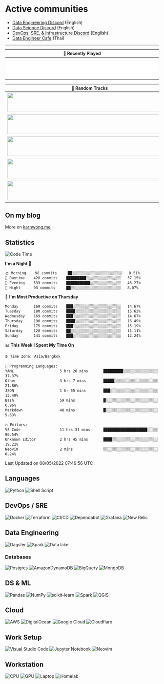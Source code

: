 # Active communities

- [Data Engineering Discord](https://invite.gg/dataengineering) (English)
- [Data Science Discord](https://discord.com/invite/UYNaemm) (English)
- [DevOps, SRE, & Infrastructure Discord](https://discord.com/invite/VEEnHkPzY6) (English)
- [Data Engineer Cafe](https://discuss.dataengineercafe.io) (Thai)

---

| 🎵 Recently Played                                                                                                                                                                                                                                |
| ------------------------------------------------------------------------------------------------------------------------------------------------------------------------------------------------------------------------------------------------- |
| <a href="https://raw.githubusercontent.com/kahnwong/subsonic-github-readme/master/output/now-playing.svg"><img src="https://raw.githubusercontent.com/kahnwong/subsonic-github-readme/master/output/now-playing.svg" width="540" height="64"></a> |

<table>
  <thead>
    <tr>
      <th>🔀 Random Tracks</th>
    </tr>
  </thead>
  <tbody>
    <tr>
      <td>
        <a
          href="https://raw.githubusercontent.com/kahnwong/subsonic-github-readme/master/output/random-song-0.svg"
          ><img
            src="https://raw.githubusercontent.com/kahnwong/subsonic-github-readme/master/output/random-song-0.svg"
            width="540"
            height="64"
        /></a>
      </td>
    </tr>
    <tr></tr>
    <!-- hide gray row -->
    <tr>
      <td>
        <a
          href="https://raw.githubusercontent.com/kahnwong/subsonic-github-readme/master/output/random-song-1.svg"
          ><img
            src="https://raw.githubusercontent.com/kahnwong/subsonic-github-readme/master/output/random-song-1.svg"
            width="540"
            height="64"
        /></a>
      </td>
    </tr>
    <tr></tr>
    <!-- hide gray row -->
    <tr>
      <td>
        <a
          href="https://raw.githubusercontent.com/kahnwong/subsonic-github-readme/master/output/random-song-2.svg"
          ><img
            src="https://raw.githubusercontent.com/kahnwong/subsonic-github-readme/master/output/random-song-2.svg"
            width="540"
            height="64"
        /></a>
      </td>
    </tr>
    <tr></tr>
    <!-- hide gray row -->
    <tr>
      <td>
        <a
          href="https://raw.githubusercontent.com/kahnwong/subsonic-github-readme/master/output/random-song-3.svg"
          ><img
            src="https://raw.githubusercontent.com/kahnwong/subsonic-github-readme/master/output/random-song-3.svg"
            width="540"
            height="64"
        /></a>
      </td>
    </tr>
    <tr></tr>
    <!-- hide gray row -->
    <tr>
      <td>
        <a
          href="https://raw.githubusercontent.com/kahnwong/subsonic-github-readme/master/output/random-song-4.svg"
          ><img
            src="https://raw.githubusercontent.com/kahnwong/subsonic-github-readme/master/output/random-song-4.svg"
            width="540"
            height="64"
        /></a>
      </td>
    </tr>
  </tbody>
</table>

## On my blog

<!-- blog starts -->

<!-- blog ends -->

More on [karnwong.me](https://www.karnwong.me/posts/)

</td><td valign="top" width="33%">

## Statistics

<!--START_SECTION:waka-->

![Code Time](http://img.shields.io/badge/Code%20Time-470%20hrs%2050%20mins-blue)

**I'm a Night 🦉**

```text
🌞 Morning    98 commits     ██░░░░░░░░░░░░░░░░░░░░░░░   8.51%
🌆 Daytime    428 commits    █████████░░░░░░░░░░░░░░░░   37.15%
🌃 Evening    533 commits    ███████████░░░░░░░░░░░░░░   46.27%
🌙 Night      93 commits     ██░░░░░░░░░░░░░░░░░░░░░░░   8.07%

```

📅 **I'm Most Productive on Thursday**

```text
Monday       169 commits    ███░░░░░░░░░░░░░░░░░░░░░░   14.67%
Tuesday      180 commits    ████░░░░░░░░░░░░░░░░░░░░░   15.62%
Wednesday    169 commits    ███░░░░░░░░░░░░░░░░░░░░░░   14.67%
Thursday     190 commits    ████░░░░░░░░░░░░░░░░░░░░░   16.49%
Friday       175 commits    ███░░░░░░░░░░░░░░░░░░░░░░   15.19%
Saturday     128 commits    ██░░░░░░░░░░░░░░░░░░░░░░░   11.11%
Sunday       141 commits    ███░░░░░░░░░░░░░░░░░░░░░░   12.24%

```

📊 **This Week I Spent My Time On**

```text
⌚︎ Time Zone: Asia/Bangkok

💬 Programming Languages:
YAML                     5 hrs 20 mins       █████████░░░░░░░░░░░░░░░░   37.37%
Other                    3 hrs 7 mins        █████░░░░░░░░░░░░░░░░░░░░   21.86%
JSON                     1 hr 55 mins        ███░░░░░░░░░░░░░░░░░░░░░░   13.49%
Bash                     59 mins             █░░░░░░░░░░░░░░░░░░░░░░░░   6.96%
Markdown                 48 mins             █░░░░░░░░░░░░░░░░░░░░░░░░   5.63%

🔥 Editors:
VS Code                  11 hrs 31 mins      ████████████████████░░░░░   80.54%
Unknown Editor           2 hrs 45 mins       ████░░░░░░░░░░░░░░░░░░░░░   19.22%
Neovim                   2 mins              ░░░░░░░░░░░░░░░░░░░░░░░░░   0.24%

```

Last Updated on 08/05/2022 07:49:56 UTC

<!--END_SECTION:waka-->

## Languages

![Python](https://img.shields.io/badge/python-3670A0?style=for-the-badge&logo=python&logoColor=ffdd54)
![Shell Script](https://img.shields.io/badge/shell_script-%23121011.svg?style=for-the-badge&logo=gnu-bash&logoColor=white)

## DevOps / SRE

![Docker](https://img.shields.io/badge/docker-%230db7ed.svg?style=for-the-badge&logo=docker&logoColor=white)
![Terraform](https://img.shields.io/badge/terraform-%235835CC.svg?style=for-the-badge&logo=terraform&logoColor=white)
![CI/CD](https://img.shields.io/badge/GitHub_Actions-2088FF?style=for-the-badge&logo=github-actions&logoColor=white)
![Dependabot](https://img.shields.io/badge/dependabot-025E8C?style=for-the-badge&logo=dependabot&logoColor=white)
![Grafana](https://img.shields.io/badge/Grafana-F46800?style=for-the-badge&logo=grafana&logoColor=white)
![New Relic](https://img.shields.io/badge/New%20Relic-008C99?style=for-the-badge&logo=newrelic&logoColor=white)

## Data Engineering

![Dagster](https://img.shields.io/badge/dagster-task_orchestrator-%231C6FE2.svg?&style=for-the-badge&logoColor=white)
![Spark](https://img.shields.io/badge/apache%20spark-transformation-%23E25A1C.svg?&style=for-the-badge&logo=apache%20spark&logoColor=white)
![Data lake](https://img.shields.io/badge/aws_s3-data_lake-%23FF9900?style=for-the-badge&logo=amazons3&logoColor=white)

### Databases

![Postgres](https://img.shields.io/badge/postgres-%23336791.svg?&style=for-the-badge&logo=postgresql&logoColor=white)
![AmazonDynamoDB](https://img.shields.io/badge/DynamoDB-4053D6?style=for-the-badge&logo=Amazon%20DynamoDB&logoColor=white)
![BigQuery](https://img.shields.io/badge/BigQuery-%234285F4?style=for-the-badge&logoColor=white&logo=google-cloud)
![MongoDB](https://img.shields.io/badge/mongodb-%2347A248.svg?&style=for-the-badge&logo=mongodb&logoColor=white)

## DS & ML

![Pandas](https://img.shields.io/badge/pandas-%23150458.svg?style=for-the-badge&logo=pandas&logoColor=white)
![NumPy](https://img.shields.io/badge/numpy-%23013243.svg?style=for-the-badge&logo=numpy&logoColor=white)
![scikit-learn](https://img.shields.io/badge/scikit--learn-%23F7931E.svg?style=for-the-badge&logo=scikit-learn&logoColor=white)
![Spark](https://img.shields.io/badge/apache_spark-%23E25A1C.svg?&style=for-the-badge&logo=apache%20spark&logoColor=white)
![QGIS](https://img.shields.io/static/v1?style=for-the-badge&message=Qgis&color=589632&logo=Qgis&logoColor=FFFFFF&label=)

## Cloud

![AWS](https://img.shields.io/badge/AWS-%23FF9900.svg?style=for-the-badge&logo=amazon-aws&logoColor=white)
![DigitalOcean](https://img.shields.io/badge/DigitalOcean-%230167ff.svg?style=for-the-badge&logo=digitalOcean&logoColor=white)
![Google Cloud](https://img.shields.io/badge/GoogleCloud-%234285F4.svg?style=for-the-badge&logo=google-cloud&logoColor=white)
![Cloudflare](https://img.shields.io/badge/Cloudflare-F38020?style=for-the-badge&logo=Cloudflare&logoColor=white)

## Work Setup

![Visual Studio Code](https://img.shields.io/badge/vscode-0078d7.svg?style=for-the-badge&logo=visual-studio-code&logoColor=white)
![Jupyter Notebook](https://img.shields.io/badge/jupyter-F37626.svg?style=for-the-badge&logo=jupyter&logoColor=white)
![Neovim](https://img.shields.io/badge/NeoVim-%2357A143.svg?&style=for-the-badge&logo=neovim&logoColor=white)

## Workstation

![CPU](https://img.shields.io/badge/AMD-Ryzen_3_3600-ED1C24?style=for-the-badge&logo=amd&logoColor=white)
![GPU](https://img.shields.io/badge/NVIDIA-GTX1060_6GB-76B900?style=for-the-badge&logo=nvidia&logoColor=white)
![Laptop](https://img.shields.io/badge/Apple-MacBook%20Air%20M1-999999?style=for-the-badge&logo=apple&logoColor=white)
![Homelab](https://img.shields.io/badge/NUC-homelab-007DB8?style=for-the-badge&logo=intel&logoColor=white)
